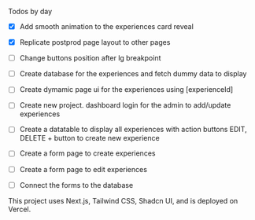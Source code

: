 Todos by day

- [x] Add smooth animation to the experiences card reveal

- [x] Replicate postprod page layout to other pages

- [ ] Change buttons position after lg breakpoint

- [ ] Create database for the experiences and fetch dummy data to display

- [ ] Create dymamic page ui for the experiences using [experienceId]

- [ ] Create new project. dashboard login for the admin to add/update experiences

- [ ] Create a datatable to display all experiences with action buttons EDIT, DELETE + button to create new experience

- [ ] Create a form page to create experiences

- [ ] Create a form page to edit experiences

- [ ] Connect the forms to the database

This project uses Next.js, Tailwind CSS, Shadcn UI, and is deployed on Vercel.
